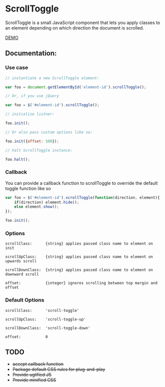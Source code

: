# ScrollToggle
ScrollToggle is a small JavaScript component that lets you apply classes to an element depending on which direction the document is scrolled.

[DEMO](http://hiyermedia.com/scroll-toggle/)

## Documentation:

### Use case
```javascript
// instantiate a new ScrollToggle element:

var foo = document.getElementById('element-id').scrollToggle();

// Or, if you use jQuery

var foo = $('#element-id').scrollToggle();

// initialize listner:

foo.init();

// Or also pass custom options like so:

foo.init({offset: 500});

// halt ScrollToggle instance:

foo.halt();
```
### Callback
You can provide a callback function to scrollToggle to override the default
toggle function like so
```javascript
var foo = $('#element-id').scrollToggle(function(direction, element){
	if(direction) element.hide();
	else element.show();
});

foo.init();
```
### Options

	scrollClass:      {string} applies passed class name to element on init

	scrollUpClass:    {string} applies passed class name to element on upwards scroll

	scrollDownClass:  {string} applies passed class name to element on downward scroll

	offset:           {integer} ignores scrolling between top margin and offset

### Default Options

	scrollClass:      'scroll-toggle'

	scrollUpClass:    'scroll-toggle-up'

	scrollDownClass:  'scroll-toggle-down'

	offset:           0

## TODO

* ~~accept callback function~~
* ~~Package default CSS rules for plug-and-play~~
* ~~Provide uglified JS~~
* ~~Provide minified CSS~~
